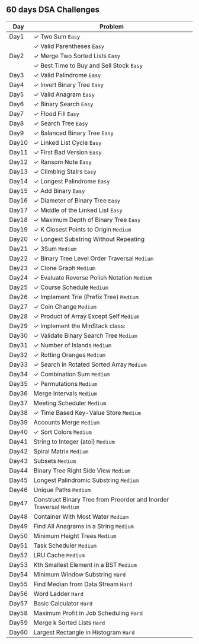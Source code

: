 ## 60 days DSA Challenges

| Day  | Problem                                      |
|------|----------------------------------------------|
| Day1 | ✓ Two Sum `Easy`                           |
|      | ✓ Valid Parentheses `Easy`                 |
| Day2 | ✓ Merge Two Sorted Lists `Easy`            |
|      | ✓ Best Time to Buy and Sell Stock `Easy`   |
| Day3 | ✓ Valid Palindrome `Easy`                  |
| Day4 | ✓ Invert Binary Tree `Easy`                |
| Day5 | ✓ Valid Anagram `Easy`                     |
| Day6 | ✓ Binary Search `Easy`                     |
| Day7 | ✓ Flood Fill `Easy`                        |
| Day8 | ✓ Search Tree `Easy`                       |
| Day9 | ✓ Balanced Binary Tree `Easy`              |
| Day10| ✓ Linked List Cycle `Easy`                 |
| Day11| ✓ First Bad Version `Easy`                 |
| Day12| ✓ Ransom Note `Easy`                       |
| Day13| ✓ Climbing Stairs `Easy`                   |
| Day14| ✓ Longest Palindrome `Easy`                |
| Day15| ✓ Add Binary `Easy`                        |
| Day16| ✓ Diameter of Binary Tree `Easy`           |
| Day17| ✓ Middle of the Linked List `Easy`         |
| Day18| ✓ Maximum Depth of Binary Tree `Easy`      |
| Day19| ✓ K Closest Points to Origin `Medium`      |
| Day20| ✓ Longest Substring Without Repeating    |
| Day21| ✓ 3Sum `Medium`                            |
| Day22| ✓ Binary Tree Level Order Traversal `Medium` |
| Day23| ✓ Clone Graph `Medium`                     |
| Day24| ✓ Evaluate Reverse Polish Notation `Medium` |
| Day25| ✓ Course Schedule `Medium`                 |
| Day26| ✓ Implement Trie (Prefix Tree) `Medium`    |
| Day27| ✓ Coin Change `Medium`                     |
| Day28| ✓ Product of Array Except Self `Medium`    |
| Day29| ✓ Implement the MinStack class:          |
| Day30| ✓ Validate Binary Search Tree `Medium`     |
| Day31| ✓ Number of Islands `Medium`               |
| Day32| ✓ Rotting Oranges `Medium`                 |
| Day33| ✓ Search in Rotated Sorted Array `Medium`  |
| Day34| ✓ Combination Sum `Medium`                 |
| Day35| ✓ Permutations `Medium`                    |
| Day36|   Merge Intervals `Medium`                 |
| Day37|   Meeting Scheduler `Medium`               |
| Day38| ✓ Time Based Key-Value Store `Medium`      |
| Day39|   Accounts Merge `Medium`                  |
| Day40| ✓ Sort Colors `Medium`                     |
| Day41|   String to Integer (atoi) `Medium`        |
| Day42|   Spiral Matrix `Medium`                   |
| Day43|   Subsets `Medium`                          |
| Day44|   Binary Tree Right Side View `Medium`     |
| Day45|   Longest Palindromic Substring `Medium`   |
| Day46|   Unique Paths `Medium`                    |
| Day47|   Construct Binary Tree from Preorder and Inorder Traversal `Medium` |
| Day48|   Container With Most Water `Medium`       |
| Day49|   Find All Anagrams in a String `Medium`   |
| Day50|   Minimum Height Trees `Medium`            |
| Day51|   Task Scheduler `Medium`                  |
| Day52|   LRU Cache `Medium`                       |
| Day53|   Kth Smallest Element in a BST `Medium`   |
| Day54|   Minimum Window Substring `Hard`          |
| Day55|   Find Median from Data Stream `Hard`      |
| Day56|   Word Ladder `Hard`                       |
| Day57|   Basic Calculator `Hard`                  |
| Day58|   Maximum Profit in Job Scheduling `Hard`  |
| Day59|   Merge k Sorted Lists `Hard`              |
| Day60|   Largest Rectangle in Histogram `Hard`    |